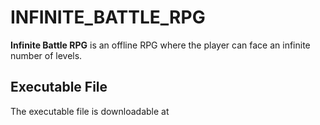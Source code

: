 # INFINITE_BATTLE_RPG

**Infinite Battle RPG** is an offline RPG where the player can face an infinite number of levels.

## Executable File

The executable file is downloadable at 
